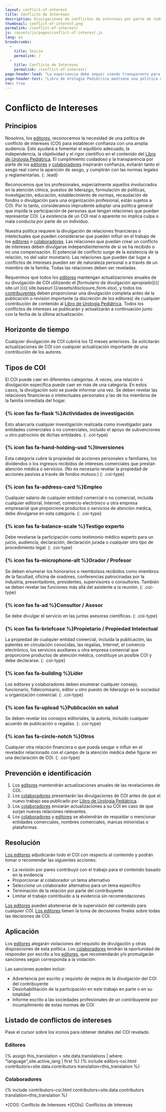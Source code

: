 ```yaml
---
layout: conflict-of-interest
title: Conflicto de Intereses
description: Divulgaciones de conflictos de intereses por parte de todos los editores y colaboradores.
thumbnail: conflict-of-interest.png
permalink: /conflict-of-interest/
js: /assets/js/pages/conflict-of-interest.js
lang: es
breadcrumbs:
  - 
    title: Inicio
    permalink: /
  - 
    title: Conflicto de Intereses
    permalink: /conflict-of-interest/
page-header-lead: "La experiencia debe seguir siendo transparente para los intereses comerciales y financieros para evitar el sesgo."
page-header-text: "Libro de Urología Pediátrica mantiene una política de divulgación universal de los conflictos de intereses para todos los editores y colaboradores y se niega a evitar cualquier mención o aprobación de productos comerciales o marcas."
toc: true
---
```


# Conflicto de Intereses

## Principios

Nosotros, los [editores](/editors/), reconocemos la necesidad de una política de conflicto de intereses (COI) para establecer confianza con una amplia audiencia. Esto ayudará a fomentar el equilibrio adecuado, la independencia, la objetividad y el rigor científico en el contenido del [Libro de Urología Pediátrica](/). El cumplimiento cuidadoso y la transparencia por parte de los [editores](/editors/) y [colaboradores](/contributors/) inspirarán confianza, evitarán tanto el sesgo real como la aparición de sesgo, y cumplirán con las normas legales y reglamentarias.
{: .lead}

Reconocemos que los profesionales, especialmente aquellos involucrados en la atención clínica, puestos de liderazgo, formulación de políticas, investigación, educación, establecimiento de normas, recaudación de fondos o divulgación para una organización profesional, están sujetos a COI. Por lo tanto, consideramos imprudente adoptar una política general que impida la participación de personas que tengan relaciones que puedan representar COI. La existencia de un COI real o aparente no implica culpa o mala conducta por parte de un individuo.

Nuestra política requiere la divulgación de relaciones financieras o intelectuales que pueden considerarse que pueden influir en el trabajo de los [editores](/editors/) o [colaboradores](/contributors/). Las relaciones que puedan crear un conflicto de intereses deben divulgarse independientemente de si se ha recibido o no una compensación. El potencial de conflicto surge de la existencia de la relación, no del valor monetario. Las relaciones que pueden dar lugar a conflictos de intereses pueden ser de naturaleza personal o a través de un miembro de la familia. Todas las relaciones deben ser reveladas.

Requerimos que todos los [editores](/editors/) mantengan actualizaciones anuales de su divulgación de COI utilizando el [formulario de divulgación apropiado]({{ site.url }}{{ site.baseurl }}/assets/disclosure_form.xlsx), y todos los [contribuyentes](/contributors/) deben proporcionar una divulgación completa antes de la publicación o revisión importante (a discreción de los editores) de cualquier contribución de contenido al [Libro de Urología Pediátrica](/). Todos los conflictos de intereses se publicarán y actualizarán a continuación junto con la fecha de la última actualización.

## Horizonte de tiempo

Cualquier divulgación de COI cubrirá los 12 meses anteriores. Se solicitarán actualizaciones de COI con cualquier actualización importante de una contribución de los autores.

## Tipos de COI

El COI puede caer en diferentes categorías. A veces, una relación o divulgación específica puede caer en más de una categoría. En estos casos, la divulgación solo se puede informar una vez. Se deben revelar las relaciones financieras o intelectuales personales y las de los miembros de la familia inmediata del hogar.

### {% icon fas fa-flask %}Actividades de investigación

Esto abarcaría cualquier investigación realizada como investigador para entidades comerciales o no comerciales, incluido el apoyo de subvenciones u otro patrocinio de dichas entidades.
{: .coi-type}

### {% icon fas fa-hand-holding-usd %}Inversiones

Esta categoría cubre la propiedad de acciones personales o familiares, los dividendos o los ingresos recibidos de intereses comerciales que prestan atención médica o servicios. (No es necesario revelar la propiedad de acciones pasivas a través de fondos mutuos.)
{: .coi-type}

### {% icon fas fa-address-card %}Empleo

Cualquier salario de cualquier entidad comercial o no comercial, incluida cualquier editorial, Internet, comercio electrónico u otra empresa empresarial que proporcione productos o servicios de atención médica, debe divulgarse en esta categoría.
{: .coi-type}

### {% icon fas fa-balance-scale %}Testigo experto

Debe revelarse la participación como testimonio médico experto para un juicio, audiencia, declaración, declaración jurada o cualquier otro tipo de procedimiento legal.
{: .coi-type}

### {% icon fas fa-microphone-alt %}Orador / Profesor

Se deben enumerar los honorarios o reembolsos recibidos como miembros de la facultad, oficina de oradores, conferencias patrocinadas por la industria, presentadores, presidentes, supervisores o consultores. También se deben revelar las funciones más allá del asistente a la reunión.
{: .coi-type}

### {% icon fas fa-ad %}Consultor / Asesor

Se debe divulgar el servicio en las juntas asesoras científicas.
{: .coi-type}

### {% icon fas fa-briefcase %}Propietario / Propiedad Intelectual

La propiedad de cualquier entidad comercial, incluida la publicación, las patentes en circulación conocidas, las regalías, Internet, el comercio electrónico, los servicios auxiliares u otra empresa comercial que proporcione productos de atención médica, constituye un posible COI y debe declararse.
{: .coi-type}

### {% icon fas fa-building %}Líder

Los editores y colaboradores deben enumerar cualquier consejo, funcionario, fideicomisario, editor u otro puesto de liderazgo en la sociedad u organización comercial.
{: .coi-type}

### {% icon fas fa-upload %}Publicación en salud

Se deben revelar los consejos editoriales, la autoría, incluido cualquier acuerdo de publicación o regalías.
{: .coi-type}

### {% icon fas fa-circle-notch %}Otros

Cualquier otra relación financiera o que pueda sesgar o influir en el revelador relacionado con el campo de la atención médica debe figurar en una declaración de COI.
{: .coi-type}

## Prevención e identificación

1. Los [editores](/editors/) mantendrán actualizaciones anuales de las revelaciones de COI.
2. Los [colaboradores](/contributors/) presentarán las divulgaciones de COI antes de que el nuevo trabajo sea publicado por [Libro de Urología Pediátrica](/).
3. Los [colaboradores](/contributors/) enviarán actualizaciones a su COI en caso de que surjan nuevas relaciones relevantes.
4. Los [colaboradores](/contributors/) y [editores](/editors/) se abstendrán de respaldar o mencionar entidades comerciales, nombres comerciales, marcas minoristas o plataformas.

## Resolución

[Los editores](/editors/) adjudicarán todo el COI con respecto al contenido y podrán tomar o recomendar las siguientes acciones:

- La revisión por pares contribuyó con el trabajo para el contenido basado en la evidencia
- Proporcionar al colaborador un tema alternativo
- Seleccione un colaborador alternativo para un tema específico
- Terminación de la relación por parte del contribuyente
- Limitar el trabajo contribuido a la evidencia sin recomendaciones

[Los editores](/editors/) pueden abstenerse de la supervisión del contenido para cualquier COI. [Los editores](/editors/) tienen la toma de decisiones finales sobre todas las decisiones de COI.

## Aplicación

Los [editores](/editors/) alegarán violaciones del requisito de divulgación y otras disposiciones de esta política. Los [colaboradores](/contributors/) tendrán la oportunidad de responder por escrito a los [editores](/editors/), que recomendarán y/o promulgarán sanciones según corresponda a la violación.

Las sanciones pueden incluir:

- Advertencia por escrito y requisito de mejora de la divulgación del COI del contribuyente
- Desinhabilitación de la participación en este trabajo en parte o en su totalidad
- Informe escrito a las sociedades profesionales de un contribuyente por incumplimiento de estas normas de COI

## Listado de conflictos de intereses

Pase el cursor sobre los iconos para obtener detalles del COI revelado.

### Editores

{% assign this_translation = site.data.translations | where: "language",site.active_lang | first %}
{% include editors-coi.html contributors=site.data.contributors translation=this_translation %}

### Colaboradores

{% include contributors-coi.html contributors=site.data.contributors translation=this_translation %}

*[COI]: Conflicto de Intereses
*[COIs]: Conflictos de Intereses